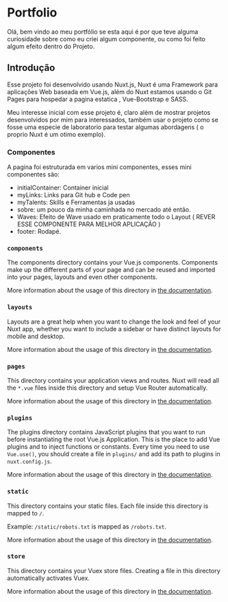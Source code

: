 # Portfolio


Olá, bem vindo ao meu portfólio se esta aqui é por que teve alguma curiosidade sobre como eu criei algum componente, ou como foi feito algum efeito dentro do Projeto.

## Introdução

Esse projeto foi desenvolvido usando Nuxt.js, Nuxt é uma Framework para aplicações Web baseada em Vue.js, além do Nuxt estamos usando o Git Pages para hospedar a pagina estatica , Vue-Bootstrap e SASS.

Meu interesse inicial com esse projeto é, claro além de mostrar projetos desenvolvidos por mim para interessados, também usar o projeto como se fosse uma especie de laboratorio para testar algumas abordagens ( o proprio Nuxt é um otimo exemplo).

### Componentes
A pagina foi estruturada em varios mini componentes, esses mini componentes são:
 - initialContainer: Container inicial 
 - myLinks: Links para Git hub e Code pen
 - myTalents: Skills e Ferramentas ja usadas
 - sobre: um pouco da minha caminhada  no mercado até então.
 - Waves: Efeito de Wave usado em praticamente todo o Layout ( REVER ESSE COMPONENTE PARA MELHOR APLICAÇÃO )
 - footer: Rodapé.

### `components`

The components directory contains your Vue.js components. Components make up the different parts of your page and can be reused and imported into your pages, layouts and even other components.

More information about the usage of this directory in [the documentation](https://nuxtjs.org/docs/2.x/directory-structure/components).

### `layouts`

Layouts are a great help when you want to change the look and feel of your Nuxt app, whether you want to include a sidebar or have distinct layouts for mobile and desktop.

More information about the usage of this directory in [the documentation](https://nuxtjs.org/docs/2.x/directory-structure/layouts).


### `pages`

This directory contains your application views and routes. Nuxt will read all the `*.vue` files inside this directory and setup Vue Router automatically.

More information about the usage of this directory in [the documentation](https://nuxtjs.org/docs/2.x/get-started/routing).

### `plugins`

The plugins directory contains JavaScript plugins that you want to run before instantiating the root Vue.js Application. This is the place to add Vue plugins and to inject functions or constants. Every time you need to use `Vue.use()`, you should create a file in `plugins/` and add its path to plugins in `nuxt.config.js`.

More information about the usage of this directory in [the documentation](https://nuxtjs.org/docs/2.x/directory-structure/plugins).

### `static`

This directory contains your static files. Each file inside this directory is mapped to `/`.

Example: `/static/robots.txt` is mapped as `/robots.txt`.

More information about the usage of this directory in [the documentation](https://nuxtjs.org/docs/2.x/directory-structure/static).

### `store`

This directory contains your Vuex store files. Creating a file in this directory automatically activates Vuex.

More information about the usage of this directory in [the documentation](https://nuxtjs.org/docs/2.x/directory-structure/store).



